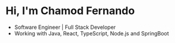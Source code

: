# Hi, I'm Chamod Fernando  

- Software Engineer | Full Stack Developer  
- Working with Java, React, TypeScript, Node.js and SpringBoot
